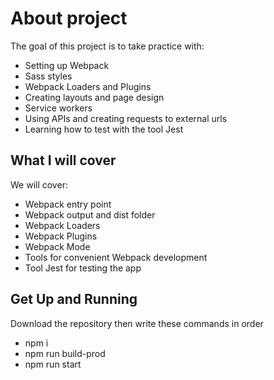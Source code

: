 # About project

The goal of this project is to take practice with:

* Setting up Webpack
* Sass styles
* Webpack Loaders and Plugins
* Creating layouts and page design
* Service workers
* Using APIs and creating requests to external urls
* Learning how to test with the tool Jest

## What I will cover

We will cover:

* Webpack entry point
* Webpack output and dist folder
* Webpack Loaders
* Webpack Plugins
* Webpack Mode
* Tools for convenient Webpack development
* Tool Jest for testing the app

## Get Up and Running

Download the repository then write these commands in order

- npm i
- npm run build-prod
- npm run start
